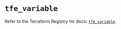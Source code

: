 # `tfe_variable`

Refer to the Terraform Registry for docs: [`tfe_variable`](https://registry.terraform.io/providers/hashicorp/tfe/0.68.1/docs/resources/variable).
